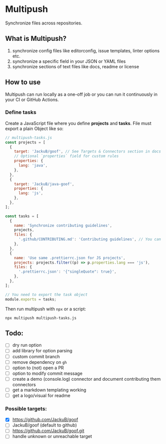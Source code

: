 # Multipush

Synchronize files across repositories.

## What is Multipush?

1. synchronize config files like editorconfig, issue templates, linter options etc.
1. synchronize a specific field in your JSON or YAML files
1. synchronize sections of text files like docs, readme or license

## How to use

Multipush can run locally as a one-off job or you can run it continuously in your CI or GitHub Actions.

### Define tasks

Create a JavaScript file where you define **projects** and **tasks**. File must export a plain Object like so:

```js
// multipush-tasks.js
const projects = [
  {
    target: 'JackuB/goof', // See Targets & Connectors section in docs
    // Optional `properties` field for custom rules
    properties: {
      lang: 'java',
    },
  },
  {
    target: 'JackuB/java-goof',
    properties: {
      lang: 'js',
    },
  },
];

const tasks = [
  {
    name: 'Synchronize contributing guidelines',
    projects,
    files: {
      '.github/CONTRIBUTING.md': 'Contributing guidelines', // You can read a file with fs
    },
  },
  {
    name: 'Use same .prettierrc.json for JS projects',
    projects: projects.filter((p) => p.properties.lang === 'js'),
    files: {
      '.prettierrc.json': '{"singleQuote": true}',
    },
  },
];

// You need to export the task object
module.exports = tasks;
```

Then run multipush with `npx` or a script:

```
npx multipush multipush-tasks.js
```

## Todo:

- [ ] dry run option
- [ ] add library for option parsing
- [ ] custom commit branch
- [ ] remove dependency on `gh`
- [ ] option to (not) open a PR
- [ ] option to modify commit message
- [ ] create a demo (console.log) connector and document contributing them connectors
- [ ] get a markdown templating working
- [ ] get a logo/visual for readme

### Possible targets:

- [x] https://github.com/JackuB/goof
- [ ] JackuB/goof (default to github)
- [ ] https://github.com/JackuB/goof.git
- [ ] handle unknown or unreachable target
